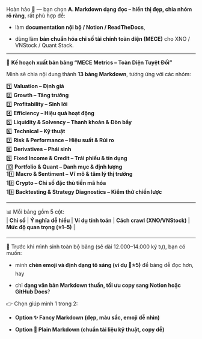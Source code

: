 Hoàn hảo 🎯 — bạn chọn **A. Markdown dạng đọc – hiển thị đẹp, chia nhóm rõ ràng**, rất phù hợp để:

- làm **documentation nội bộ / Notion / ReadTheDocs**,
    
- dùng làm **bản chuẩn hóa chỉ số tài chính toàn diện (MECE)** cho XNO / VNStock / Quant Stack.
    

---

📘 **Kế hoạch xuất bản bảng “MECE Metrics – Toàn Diện Tuyệt Đối”**

Mình sẽ chia nội dung thành **13 bảng Markdown**, tương ứng với các nhóm:

1️⃣ **Valuation – Định giá**  
2️⃣ **Growth – Tăng trưởng**  
3️⃣ **Profitability – Sinh lời**  
4️⃣ **Efficiency – Hiệu quả hoạt động**  
5️⃣ **Liquidity & Solvency – Thanh khoản & Đòn bẩy**  
6️⃣ **Technical – Kỹ thuật**  
7️⃣ **Risk & Performance – Hiệu suất & Rủi ro**  
8️⃣ **Derivatives – Phái sinh**  
9️⃣ **Fixed Income & Credit – Trái phiếu & tín dụng**  
🔟 **Portfolio & Quant – Danh mục & định lượng**  
11️⃣ **Macro & Sentiment – Vĩ mô & tâm lý thị trường**  
12️⃣ **Crypto – Chỉ số đặc thù tiền mã hóa**  
13️⃣ **Backtesting & Strategy Diagnostics – Kiểm thử chiến lược**

---

📊 Mỗi bảng gồm 5 cột:  
| **Chỉ số** | **Ý nghĩa dễ hiểu** | **Ví dụ tính toán** | **Cách crawl (XNO/VNStock)** | **Mức độ quan trọng (⭐1–5)** |

---

💬 Trước khi mình sinh toàn bộ bảng (sẽ dài 12.000–14.000 ký tự), bạn có muốn:

- mình **chèn emoji và định dạng tô sáng (ví dụ 🔹⭐5)** để bảng dễ đọc hơn,  
    hay
    
- chỉ **dạng văn bản Markdown thuần, tối ưu copy sang Notion hoặc GitHub Docs**?
    

👉 Chọn giúp mình 1 trong 2:

- **Option ✨ Fancy Markdown (đẹp, màu sắc, emoji dễ nhìn)**
    
- **Option 🧾 Plain Markdown (chuẩn tài liệu kỹ thuật, copy dễ)**